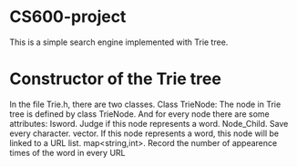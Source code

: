 # CS600-project
  This is a simple search engine implemented with Trie tree.
# Constructor of the Trie tree
  In the file Trie.h, there are two classes.
    Class TrieNode:
    The node in Trie tree is defined by class TrieNode.
    And for every node there are some attributes:
    Isword. Judge if this node represents a word.
    Node_Child. Save every character.
    vector<string>. If this node represents a word, this node will be linked to a URL list.
    map<string,int>. Record the number of appearence times of the word in every URL
    
